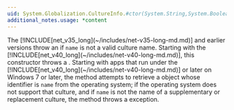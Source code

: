 ```yaml
---
uid: System.Globalization.CultureInfo.#ctor(System.String,System.Boolean)
additional_notes.usage: *content
---
```


<p>The [!INCLUDE[net_v35_long](~/includes/net-v35-long-md.md)] and earlier versions throw an <xref href="System.ArgumentException"></xref> if <code>name</code> is not a valid culture name. Starting with the [!INCLUDE[net_v40_long](~/includes/net-v40-long-md.md)], this constructor throws a <xref href="System.Globalization.CultureNotFoundException"></xref>. Starting with apps that run under the [!INCLUDE[net_v40_long](~/includes/net-v40-long-md.md)] or later on Windows 7 or later, the method attempts to retrieve a <xref href="System.Globalization.CultureInfo"></xref> object whose identifier is <code>name</code> from the operating system; if the operating system does not support that culture, and if <code>name</code> is not the name of a supplementary or replacement culture, the method throws a <xref href="System.Globalization.CultureNotFoundException"></xref> exception.</p>


